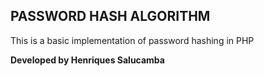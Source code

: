 ## PASSWORD HASH ALGORITHM

This is a basic implementation of password hashing in PHP




<strong>Developed by Henriques Salucamba </strong>